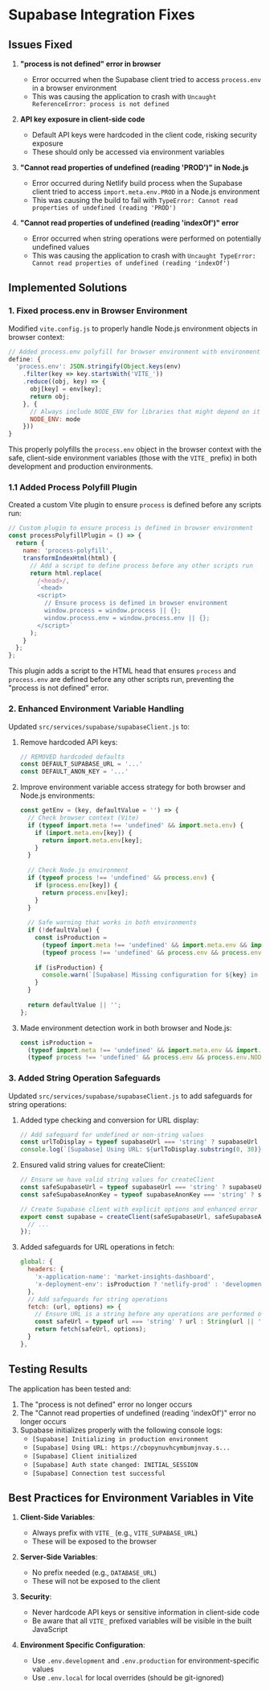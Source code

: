 # Supabase Integration Fixes

## Issues Fixed

1. **"process is not defined" error in browser**
   - Error occurred when the Supabase client tried to access `process.env` in a browser environment
   - This was causing the application to crash with `Uncaught ReferenceError: process is not defined`

2. **API key exposure in client-side code**
   - Default API keys were hardcoded in the client code, risking security exposure
   - These should only be accessed via environment variables

3. **"Cannot read properties of undefined (reading 'PROD')" in Node.js**
   - Error occurred during Netlify build process when the Supabase client tried to access `import.meta.env.PROD` in a Node.js environment
   - This was causing the build to fail with `TypeError: Cannot read properties of undefined (reading 'PROD')`

4. **"Cannot read properties of undefined (reading 'indexOf')" error**
   - Error occurred when string operations were performed on potentially undefined values
   - This was causing the application to crash with `Uncaught TypeError: Cannot read properties of undefined (reading 'indexOf')`

## Implemented Solutions

### 1. Fixed process.env in Browser Environment

Modified `vite.config.js` to properly handle Node.js environment objects in browser context:

```js
// Added process.env polyfill for browser environment with environment variables in all environments
define: {
  'process.env': JSON.stringify(Object.keys(env)
    .filter(key => key.startsWith('VITE_'))
    .reduce((obj, key) => {
      obj[key] = env[key];
      return obj;
    }, {
      // Always include NODE_ENV for libraries that might depend on it
      NODE_ENV: mode
    }))
}
```

This properly polyfills the `process.env` object in the browser context with the safe, client-side environment variables (those with the `VITE_` prefix) in both development and production environments.

### 1.1 Added Process Polyfill Plugin

Created a custom Vite plugin to ensure `process` is defined before any scripts run:

```js
// Custom plugin to ensure process is defined in browser environment
const processPolyfillPlugin = () => {
  return {
    name: 'process-polyfill',
    transformIndexHtml(html) {
      // Add a script to define process before any other scripts run
      return html.replace(
        /<head>/,
        `<head>
        <script>
          // Ensure process is defined in browser environment
          window.process = window.process || {};
          window.process.env = window.process.env || {};
        </script>`
      );
    }
  };
};
```

This plugin adds a script to the HTML head that ensures `process` and `process.env` are defined before any other scripts run, preventing the "process is not defined" error.

### 2. Enhanced Environment Variable Handling

Updated `src/services/supabase/supabaseClient.js` to:

1. Remove hardcoded API keys:
   ```js
   // REMOVED hardcoded defaults
   const DEFAULT_SUPABASE_URL = '...'
   const DEFAULT_ANON_KEY = '...'
   ```

2. Improve environment variable access strategy for both browser and Node.js environments:
   ```js
   const getEnv = (key, defaultValue = '') => {
     // Check browser context (Vite)
     if (typeof import.meta !== 'undefined' && import.meta.env) {
       if (import.meta.env[key]) {
         return import.meta.env[key];
       }
     }
     
     // Check Node.js environment
     if (typeof process !== 'undefined' && process.env) {
       if (process.env[key]) {
         return process.env[key];
       }
     }
     
     // Safe warning that works in both environments
     if (!defaultValue) {
       const isProduction = 
         (typeof import.meta !== 'undefined' && import.meta.env && import.meta.env.PROD === true) ||
         (typeof process !== 'undefined' && process.env && process.env.NODE_ENV === 'production');
       
       if (isProduction) {
         console.warn(`[Supabase] Missing configuration for ${key} in production environment`);
       }
     }
     
     return defaultValue || '';
   };
   ```

3. Made environment detection work in both browser and Node.js:
   ```js
   const isProduction = 
     (typeof import.meta !== 'undefined' && import.meta.env && import.meta.env.PROD === true) ||
     (typeof process !== 'undefined' && process.env && process.env.NODE_ENV === 'production');
   ```

### 3. Added String Operation Safeguards

Updated `src/services/supabase/supabaseClient.js` to add safeguards for string operations:

1. Added type checking and conversion for URL display:
   ```js
   // Add safeguard for undefined or non-string values
   const urlToDisplay = typeof supabaseUrl === 'string' ? supabaseUrl : String(supabaseUrl || '');
   console.log(`[Supabase] Using URL: ${urlToDisplay.substring(0, 30)}...`);
   ```

2. Ensured valid string values for createClient:
   ```js
   // Ensure we have valid string values for createClient
   const safeSupabaseUrl = typeof supabaseUrl === 'string' ? supabaseUrl : String(supabaseUrl || '');
   const safeSupabaseAnonKey = typeof supabaseAnonKey === 'string' ? supabaseAnonKey : String(supabaseAnonKey || '');
   
   // Create Supabase client with explicit options and enhanced error handling
   export const supabase = createClient(safeSupabaseUrl, safeSupabaseAnonKey, {
     // ...
   });
   ```

3. Added safeguards for URL operations in fetch:
   ```js
   global: {
     headers: {
       'x-application-name': 'market-insights-dashboard',
       'x-deployment-env': isProduction ? 'netlify-prod' : 'development'
     },
     // Add safeguards for string operations
     fetch: (url, options) => {
       // Ensure URL is a string before any operations are performed on it
       const safeUrl = typeof url === 'string' ? url : String(url || '');
       return fetch(safeUrl, options);
     }
   },
   ```

## Testing Results

The application has been tested and:

1. The "process is not defined" error no longer occurs
2. The "Cannot read properties of undefined (reading 'indexOf')" error no longer occurs
3. Supabase initializes properly with the following console logs:
   - `[Supabase] Initializing in production environment`
   - `[Supabase] Using URL: https://cbopynuvhcymbumjnvay.s...`
   - `[Supabase] Client initialized`
   - `[Supabase] Auth state changed: INITIAL_SESSION`
   - `[Supabase] Connection test successful`

## Best Practices for Environment Variables in Vite

1. **Client-Side Variables**: 
   - Always prefix with `VITE_` (e.g., `VITE_SUPABASE_URL`)
   - These will be exposed to the browser

2. **Server-Side Variables**:
   - No prefix needed (e.g., `DATABASE_URL`) 
   - These will not be exposed to the client

3. **Security**:
   - Never hardcode API keys or sensitive information in client-side code
   - Be aware that all `VITE_` prefixed variables will be visible in the built JavaScript

4. **Environment Specific Configuration**:
   - Use `.env.development` and `.env.production` for environment-specific values
   - Use `.env.local` for local overrides (should be git-ignored)
